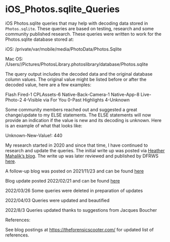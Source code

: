 # iOS_Photos.sqlite_Queries
iOS Photos.sqlite queries that may help with decoding data stored in `Photos.sqlite`. These queries are based on testing, research and some community published research. These queries were written to work for the Photos.sqlite database stored at: 

iOS: /private/var/mobile/media/PhotoData/Photos.Sqlite

Mac OS: /Users//Pictures/PhotosLibrary.photoslibrary/database/Photos.sqlite

The query output includes the decoded data and the original database column values. The original value might be listed before or after the decoded value, here are a few examples:

Flash Fired-1                CPLAssets-6              Native-Back-Camera-1              Native-App-8               Live-Photo-2
4-Visible via For You        0-Past Highlights        4-Unknown

Some community members reached out and suggested a great change/update to my ELSE statements. The ELSE statements will now provide an indication if the value is new and its decoding is unknown. Here is an example of what that looks like:

Unknown-New-Value!: 440

My research started in 2020 and since that time, I have continued to research and update the queries. The initial write up was posted via [Heather Mahalik’s blog](https://smarterforensics.com/). The write up was later reviewed and published by DFRWS [here](https://dfir.pubpub.org/pub/v19rksyf/release/1).

A follow-up blog was posted on 2021/11/23 and can be found [here](https://theforensicscooter.com/2021/11/23/photos-sqlite-queries/)

Blog update posted 2022/02/21 and can be found [here](https://theforensicscooter.com/2022/02/21/photos-sqlite-update-3/)

2022/03/26 Some queries were deleted in preparation of updates

2022/04/03 Queries were updated and beautified

2022/8/3 Queries updated thanks to suggestions from Jacques Boucher

References:

See blog postings at https://theforensicscooter.com/ for updated list of references.
